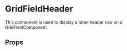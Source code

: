# GridFieldHeader

This component is used to display a tabel header row on a GridFieldComponent.

## Props
